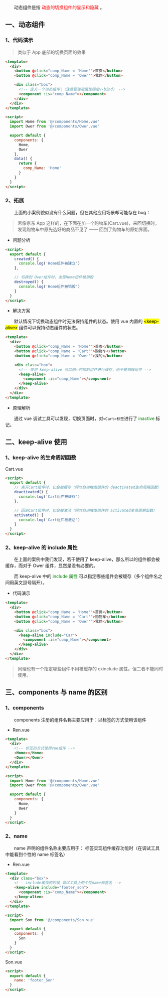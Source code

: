 &emsp;&emsp;动态组件是指 <span style="color:red">动态的切换组件的显示和隐藏</span> 。

## 一、动态组件

### 1、代码演示

> 类似于 App 底部的切换页面的效果

```html
<template>
  <div>
    <button @click="comp_Name = 'Home'">首页</button>
    <button @click="comp_Name = 'Ower'">我的</button>

    <div class="box">
      <!-- 定义一个动态组件🚩（注意要使用属性绑定v-bind） -->
      <component :is="comp_Name"></component>
    </div>
  </div>
</template>

<script>
  import Home from '@/components/Home.vue'
  import Ower from '@/components/Ower.vue'

  export default {
    components: {
      Home,
      Ower
    },
    data() {
      return {
        comp_Name: 'Home'
      }
    }
  }
</script>
```

### 2、拓展

&emsp;&emsp;上面的小案例貌似没有什么问题，但在其他应用场景却可能存在 bug：

> 若像京东 App 这样的，在下面在加一个购物车(Cart.vue)，来回切换时，发现购物车中原先选好的商品不见了 —— 回到了购物车的原始界面。

- 问题分析

```html
<script>
  export default {
    created() {
      console.log('Home组件被建立')
    },

    // 切换到 Ower组件时，发现Home组件被销毁
    destroyed() {
      console.log('Home组件被销毁')
    }
  }
</script>
```

- 解决方案

&emsp;&emsp;默认情况下切换动态组件时无法保持组件的状态。使用 vue 内置的 <span style="background-color: yellow;color:black;">\<keep-alive></span> 组件可以保持动态组件的状态。

```html
<template>
  <div>
    <button @click="comp_Name = 'Home'">首页</button>
    <button @click="comp_Name = 'Cart'">购物车</button>
    <button @click="comp_Name = 'Ower'">我的</button>

    <div class="box">
      <!-- 使用 keep-alive 可以把✨内部的组件进行缓存，而不是销毁组件 -->
      <keep-alive>
        <component :is="comp_Name"></component>
      </keep-alive>
    </div>
  </div>
</template>
```

- 原理解析

&emsp;&emsp;通过 vue 调试工具可以发现，切换页面时，对`<Cart>标签`进行了 <span style="color:green;">inactive</span> 标记。

## 二、keep-alive 使用

### 1、keep-alive 的生命周期函数

Cart.vue

```html
<script>
  export default {
    // 离开Cart组件时，它会被缓存（同时自动触发组件的 deactivated生命周期函数）
    deactivated() {
      console.log('Cart组件被缓存')
    },

    // 回到Cart组件时，它会被激活（同时自动触发组件的 activated生命周期函数）
    activated() {
      console.log('Cart组件被激活')
    }
  }
</script>
```

### 2、keep-alive 的 include 属性

&emsp;&emsp;在上面的案例中我们发现，若干使用了 keep-alive，那么所以的组件都会被缓存，而对于 Ower 组件，显然是没有必要的。

&emsp;&emsp;而 keep-alive 中的 <span style="color:green;">include 属性</span> 可以指定哪些组件会被缓存（多个组件名之间用英文逗号隔开）。

- 代码演示

```html
<template>
  <div>
    <button @click="comp_Name = 'Home'">首页</button>
    <button @click="comp_Name = 'Cart'">购物车</button>
    <button @click="comp_Name = 'Ower'">我的</button>

    <div class="box">
      <keep-alive include="Car">
        <component :is="comp_Name"></component>
      </keep-alive>
    </div>
  </div>
</template>
```

> 同理也有一个指定哪些组件不用被缓存的 exinclude 属性。但二者不能同时使用。

## 三、components 与 name 的区别

### 1、components

&emsp;&emsp;components 注册的组件名称主要应用于：以标签的方式使用该组件

- Ren.vue

```html
<template>
  <div>
    <!-- 标签的方式使用vue组件 -->
    <Home></Home>
    <Ower></Ower>
  </div>
</template>

<script>
  import Home from '@/components/Home.vue'
  import Ower from '@/components/Ower.vue'

  export default {
    components: {
      Home,
      Ower
    }
  }
</script>
```

### 2、name

&emsp;&emsp;name 声明的组件名称主要应用于：<keep-alive> 标签实现组件缓存功能时（在调试工具中能看到个性的 name 标签名）

- Ren.vue

```html
<template>
  <div class="box">
    <!-- include缓存的时候 调试工具上的个性name标签名 -->
    <keep-alive include="footer_son">
      <component :is="comp_Name"></component>
    </keep-alive>
  </div>
</template>

<script>
  import Son from '@/components/Son.vue'

  export default {
    components: {
      Son
    }
  }
</script>
```

Son.vue

```html
<script>
  export default {
    name: 'footer_Son'
  }
</script>
```
